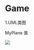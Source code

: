 # Game

1.UML类图

MyPlane 类


![](https://thumbnail0.baidupcs.com/thumbnail/fb0d62a95824dfc599428dc447f54ba9?fid=1817384346-250528-690497777942691&time=1494860400&rt=sh&sign=FDTAER-DCb740ccc5511e5e8fedcff06b081203-hkuSLTsHOWfJUyQH%2BO%2Bykqo8k4A%3D&expires=8h&chkv=0&chkbd=0&chkpc=&dp-logid=3130078866846068795&dp-callid=0&size=c710_u400&quality=100)
